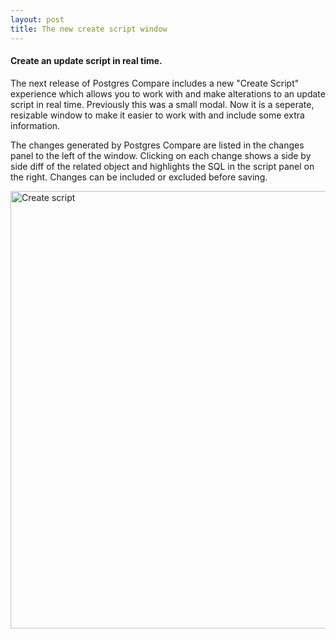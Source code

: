```yaml
---
layout: post
title: The new create script window
---
```

#### Create an update script in real time.

The next release of Postgres Compare includes a new "Create Script" experience which allows you to work with and make alterations to an update script in real time. Previously this was a small modal. Now it is a seperate, resizable window to make it easier to work with and include some extra information.

The changes generated by Postgres Compare are listed in the changes panel to the left of the window. Clicking on each change shows a side by side diff of the related object and highlights the SQL in the script panel on the right. Changes can be included or excluded before saving.

<img width="700px" alt="Create script" src="https://www.postgrescompare.com/images/new_script.png">
